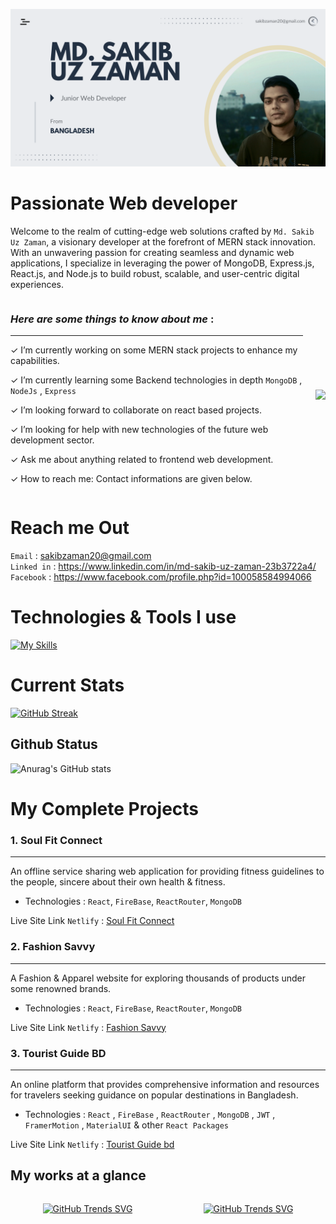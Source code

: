 
![Alt text](</Assets/md. sakib uz zaman (2).png>)

# Passionate Web developer


Welcome to the realm of cutting-edge web solutions crafted by  `Md. Sakib Uz Zaman`, a visionary developer at the forefront of MERN stack innovation. With an unwavering passion for creating seamless and dynamic web applications, I specialize in leveraging the power of MongoDB, Express.js, React.js, and Node.js to build robust, scalable, and user-centric digital experiences.


<div style="display: flex;  justify-content: space-between; align-items: center;
 gap:20px">

<div>

### _Here are some things to know about me_ :

***

&check;  I’m currently working on some MERN stack projects to enhance my capabilities.

&check; I’m currently learning some Backend technologies in depth `MongoDB` , `NodeJs` , `Express`

&check;  I’m looking forward to collaborate on react based projects.

&check;  I’m looking for help with new technologies of the future web development sector.

&check;  Ask me about anything related to frontend web development.

&check;  How to reach me: Contact informations are given below.

</div>

<p align="center">
  <a href="https://skillicons.dev">
    <img height="300" src="https://camo.githubusercontent.com/a8eb031b1a69df0be8eb0ece9206c3db98843886d298fc41e48ae6c6aa35a087/68747470733a2f2f64756e6573666163746f72792e636f6d2f77702d636f6e74656e742f75706c6f6164732f323032302f30342f44756e65735f646576656c6f706d656e742e676966" />
  </a>
</p>


</div>



# Reach me Out


`Email` : sakibzaman20@gmail.com <br>
`Linked in` : https://www.linkedin.com/in/md-sakib-uz-zaman-23b3722a4/ <br>
`Facebook` : https://www.facebook.com/profile.php?id=100058584994066


# Technologies & Tools I use

[![My Skills](https://skillicons.dev/icons?i=react,nodejs,express,mongodb,firebase,js,html,css,tailwind,materialui,vscode,figma,netlify,vercel)](https://skillicons.dev)


# Current Stats

[![GitHub Streak](https://github-readme-streak-stats.herokuapp.com?user=sakibzaman1&theme=dark)](https://git.io/streak-stats)

## Github Status

![Anurag's GitHub stats](https://github-readme-stats.vercel.app/api?username=sakibzaman1&theme=great-gatsby&show_icons=true)

# My Complete Projects

### 1. Soul Fit Connect
***

An offline service sharing web application for providing fitness guidelines to the people, sincere about their own health & fitness.
- Technologies : `React`, `FireBase`, `ReactRouter`, `MongoDB`

Live Site Link `Netlify` : [ Soul Fit Connect ](https://soul-fit-connect-sakib.netlify.app/)

### 2. Fashion Savvy
***

A Fashion & Apparel website for exploring thousands of products under some renowned brands.
- Technologies : `React`, `FireBase`, `ReactRouter`, `MongoDB`

Live Site Link `Netlify` : [ Fashion Savvy ](https://fashion-savvy-sakib.netlify.app/)

### 3. Tourist Guide BD
***

An online platform that provides comprehensive information
and resources for travelers seeking guidance on popular destinations in Bangladesh.

- Technologies : `React` , `FireBase` , `ReactRouter` , `MongoDB` , `JWT` , `FramerMotion` , `MaterialUI` & other `React Packages`

Live Site Link `Netlify` : [ Tourist Guide bd ](https://tourist-guide-sakib.netlify.app/)


## My works at a glance


<div  style="display: flex;  justify-content: space-around;
 gap:10px">
<div>

[![GitHub Trends SVG](https://api.githubtrends.io/user/svg/sakibzaman1/langs)](https://githubtrends.io)


</div>
<div>

[![GitHub Trends SVG](https://api.githubtrends.io/user/svg/sakibzaman1/repos?time_range=one_year&theme=classic)](https://githubtrends.io)

</div>
</div>






<div style="display: flex;">

</div>
